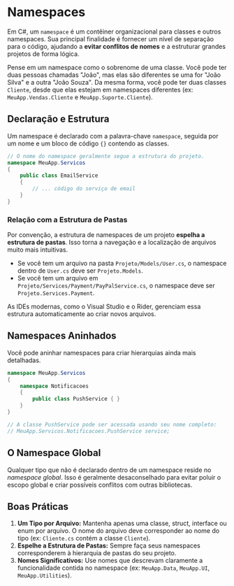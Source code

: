 # Namespaces

Em C#, um `namespace` é um contêiner organizacional para classes e outros namespaces. Sua principal finalidade é fornecer um nível de separação para o código, ajudando a **evitar conflitos de nomes** e a estruturar grandes projetos de forma lógica.

Pense em um namespace como o sobrenome de uma classe. Você pode ter duas pessoas chamadas "João", mas elas são diferentes se uma for "João Silva" e a outra "João Souza". Da mesma forma, você pode ter duas classes `Cliente`, desde que elas estejam em namespaces diferentes (ex: `MeuApp.Vendas.Cliente` e `MeuApp.Suporte.Cliente`).

## Declaração e Estrutura

Um namespace é declarado com a palavra-chave `namespace`, seguida por um nome e um bloco de código `{}` contendo as classes.

```c#
// O nome do namespace geralmente segue a estrutura do projeto.
namespace MeuApp.Servicos
{
    public class EmailService
    {
        // ... código do serviço de email
    }
}
```

### Relação com a Estrutura de Pastas

Por convenção, a estrutura de namespaces de um projeto **espelha a estrutura de pastas**. Isso torna a navegação e a localização de arquivos muito mais intuitivas.

-   Se você tem um arquivo na pasta `Projeto/Models/User.cs`, o namespace dentro de `User.cs` deve ser `Projeto.Models`.
-   Se você tem um arquivo em `Projeto/Services/Payment/PayPalService.cs`, o namespace deve ser `Projeto.Services.Payment`.

As IDEs modernas, como o Visual Studio e o Rider, gerenciam essa estrutura automaticamente ao criar novos arquivos.

## Namespaces Aninhados

Você pode aninhar namespaces para criar hierarquias ainda mais detalhadas.

```c#
namespace MeuApp.Servicos
{
    namespace Notificacoes
    {
        public class PushService { }
    }
}

// A classe PushService pode ser acessada usando seu nome completo:
// MeuApp.Servicos.Notificacoes.PushService service;
```

## O Namespace Global

Qualquer tipo que não é declarado dentro de um namespace reside no *namespace global*. Isso é geralmente desaconselhado para evitar poluir o escopo global e criar possíveis conflitos com outras bibliotecas.

## Boas Práticas

1.  **Um Tipo por Arquivo:** Mantenha apenas uma classe, struct, interface ou enum por arquivo. O nome do arquivo deve corresponder ao nome do tipo (ex: `Cliente.cs` contém a classe `Cliente`).
2.  **Espelhe a Estrutura de Pastas:** Sempre faça seus namespaces corresponderem à hierarquia de pastas do seu projeto.
3.  **Nomes Significativos:** Use nomes que descrevam claramente a funcionalidade contida no namespace (ex: `MeuApp.Data`, `MeuApp.UI`, `MeuApp.Utilities`).